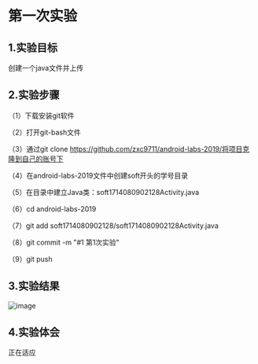# 第一次实验

## 1.实验目标

创建一个java文件并上传

## 2.实验步骤

（1）下载安装git软件

（2）打开git-bash文件

（3）通过git clone https://github.com/zxc9711/android-labs-2019/将项目克隆到自己的账号下

（4）在android-labs-2019文件中创建soft开头的学号目录

（5）在目录中建立Java类：soft1714080902128Activity.java

（6）cd android-labs-2019

（7）git add soft1714080902128/soft1714080902128Activity.java

（8）git commit -m "#1 第1次实验" 

（9）git push

## 3.实验结果
![image](https://github.com/zxc9711/android-labs-2019/blob/master/students/soft1714080902128/%E5%AE%9E%E9%AA%8C1.png)
## 4.实验体会
正在适应
